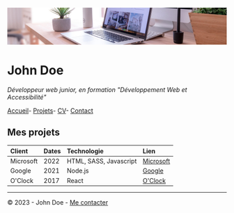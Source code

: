 

![John Doe](https://github.com/Tom-Roche-Oclock/S01E11-Atelier-Recap/blob/main/img/desk-banner.jpg)

# John Doe

*Développeur web junior, en formation "Développement Web et Accessibilité"*

[Accueil](README.md)- [Projets](projets.md)- [CV](cv.md)- [Contact](contact.md)


## Mes projets

|Client|Dates|Technologie|Lien|
|:-----|:----|:----------|:---|
|Microsoft|2022|HTML, SASS, Javascript|[Microsoft](#)|
|Google|2021|Node.js|[Google](#)|
|O'Clock|2017|React|[O'Clock](#)|

---

© 2023 - John Doe - [Me contacter](contact.md)